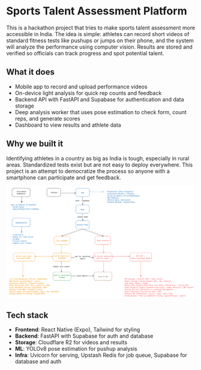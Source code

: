 # Sports Talent Assessment Platform

This is a hackathon project that tries to make sports talent assessment more accessible in India. The idea is simple: athletes can record short videos of standard fitness tests like pushups or jumps on their phone, and the system will analyze the performance using computer vision. Results are stored and verified so officials can track progress and spot potential talent.

## What it does

- Mobile app to record and upload performance videos  
- On-device light analysis for quick rep counts and feedback  
- Backend API with FastAPI and Supabase for authentication and data storage  
- Deep analysis worker that uses pose estimation to check form, count reps, and generate scores  
- Dashboard to view results and athlete data  

## Why we built it

Identifying athletes in a country as big as India is tough, especially in rural areas. Standardized tests exist but are not easy to deploy everywhere. This project is an attempt to democratize the process so anyone with a smartphone can participate and get feedback.

<p align="center">
  <img src="./assets/image.png" alt="Demo Screenshot"/>
</p>

## Tech stack

- **Frontend**: React Native (Expo), Tailwind for styling  
- **Backend**: FastAPI with Supabase for auth and database  
- **Storage**: Cloudflare R2 for videos and results  
- **ML**: YOLOv8 pose estimation for pushup analysis  
- **Infra**: Uvicorn for serving, Upstash Redis for job queue, Supabase for database and auth
